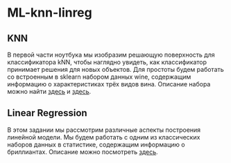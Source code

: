 # ML-knn-linreg

## KNN

В первой части ноутбука мы изобразим решающую поверхность для классификатора kNN, чтобы наглядно увидеть, как классификатор принимает решения для новых объектов. Для простоты будем работать со встроенным в sklearn набором данных wine, содержащим информацию о характеристиках трёх видов вина. Описание набора можно найти [здесь](https://scikit-learn.org/stable/modules/generated/sklearn.datasets.load_wine.html#sklearn.datasets.load_wine) и [здесь](https://rdrr.io/cran/rattle.data/man/wine.html).

## Linear Regression

В этом задании мы рассмотрим различные аспекты построения линейной модели. Мы будем работать с одним из классических наборов данных в статистике, содержащим информацию о бриллиантах. Описание можно посмотреть [здесь](https://www.kaggle.com/datasets/shivam2503/diamonds).
